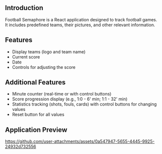 ## Introduction

Football Semaphore is a React application designed to track football games. It includes predefined teams, their pictures, and other relevant information.

## Features

- Display teams (logo and team name)
- Current score
- Date
- Controls for adjusting the score

## Additional Features

- Minute counter (real-time or with control buttons)
- Score progression display (e.g., 1:0 - 6' min; 1:1 - 32' min)
- Statistics tracking (shots, fouls, cards) with control buttons for changing values
- Reset button for all values

## Application Preview

https://github.com/user-attachments/assets/0a547947-5655-4445-9925-24932d732556

